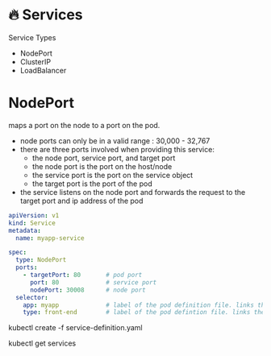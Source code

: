 # 🔥  Services

Service Types
- NodePort
- ClusterIP
- LoadBalancer


# NodePort

maps a port on the node to a port on the pod.
- node ports can only be in a valid range : 30,000 - 32,767
- there are three ports involved when providing this service:
  - the node port, service port, and target port
  - the node port is the port on the host/node
  - the service port is the port on the service object
  - the target port is the port of the pod
- the service listens on the node port and forwards the request to the target port and ip address of the pod


```yaml
apiVersion: v1
kind: Service
metadata:
  name: myapp-service

spec:
  type: NodePort
  ports:
    - targetPort: 80       # pod port       
      port: 80             # service port
      nodePort: 30008      # node port
  selector:
    app: myapp             # label of the pod definition file. links the service to the pod
    type: front-end        # label of the pod defintion file. links the service to the pod
```

kubectl create -f service-definition.yaml

kubectl get services

